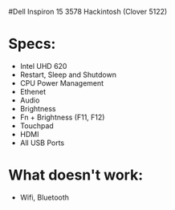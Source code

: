 #Dell Inspiron 15 3578 Hackintosh (Clover 5122)

# Specs:
- Intel UHD 620
- Restart, Sleep and Shutdown
- CPU Power Management
- Ethenet 
- Audio
- Brightness
- Fn + Brightness (F11, F12)
- Touchpad
- HDMI
- All USB Ports

# What doesn't work:
- Wifi, Bluetooth
